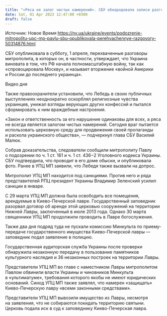 ```yaml
---
title: "«Ряса не залог чистых намерений». СБУ обнародовала записи разговоров митрополита УПЦ МП Павла — вручили подозрение по двум статьям"
date: Sat, 01 Apr 2023 12:47:00 +0300
draft: false
---
```

Источник: Новое Время https://nv.ua/ukraine/events/podozrenie-mitropolitu-upc-mp-pavlu-sbu-opublikovala-perehvachennye-razgovory-50314876.html


 СБУ опубликовала в субботу, 1 апреля, перехваченные разговоры митрополита, в которых он, в частности, утверждает, что Украина виновата в том, что РФ начала полномасштабную войну, так как «спровоцировала Москву», и называет вторжение «войной Америки и России до последнего украинца».

  Видео дня   

Также правоохранители установили, что Лебедь в своих публичных выступлениях неоднократно оскорблял религиозные чувства украинцев, унижал взгляды верующих других конфессий и пытался сформировать к ним враждебные настроения.

«Закон и ответственность за его нарушение одинаковы для всех, а ряса не всегда является залогом чистых намерений. Сегодня враг пытается использовать церковную среду для продвижения своей пропаганды и раскола украинского общества», — подчеркнул глава СБУ Василий Малюк.

Собрав доказательства, следователи сообщили митрополиту Павлу о подозрении по ч. 1 ст. 161 и ч. 1 ст. 436−2 Уголовного кодекса Украины. СБУ подтвердила, что проводит в его доме обыски, и опубликовала фото. Ранее в УПЦ МП заявили, что Лебедя также вызвали на допрос.

Митрополит УПЦ МП находится под санкциями. Против него и ряда представителей РПЦ президент Украины Владимир Зеленский усилил санкции в январе.

С 29 марта УПЦ МП должна была освободить все помещения, арендуемые в Киево-Печерской лавре. Государственный заповедник разорвал договор об аренде этой церковью сооружений на территории Нижней Лавры, заключенный в июле 2013 года. Однако 30 марта священники УПЦ МП продолжили проводить в Лавре богослужения.

Также два дня подряд туда не пускали комиссию Минкульта по приему-передаче государственного имущества Киево-Печерской лавры — заповедник подал заявление в полицию.

Государственная аудиторская служба Украины после проверки обнаружила незаконную передачу в пользование памятников культурного наследия и 36 незаконных построек на территории Лавры.

Представители УПЦ МП во главе с наместником Лавры митрополитом Павлом обвинили власти Украины и чиновников Минкульта в «ультиматуме», требования которого якобы не имеют юридических оснований. Синод УПЦ МП также заявлял, что намерен «защищать» Киево-Печерскую лавру «всеми законными средствами».

Представители УПЦ МП вывозили имущество из Лавры, несмотря на заявления, что не собираются покидать территорию святыни. Церковь подала иск в суд к заповеднику Киево-Печерская лавра.
